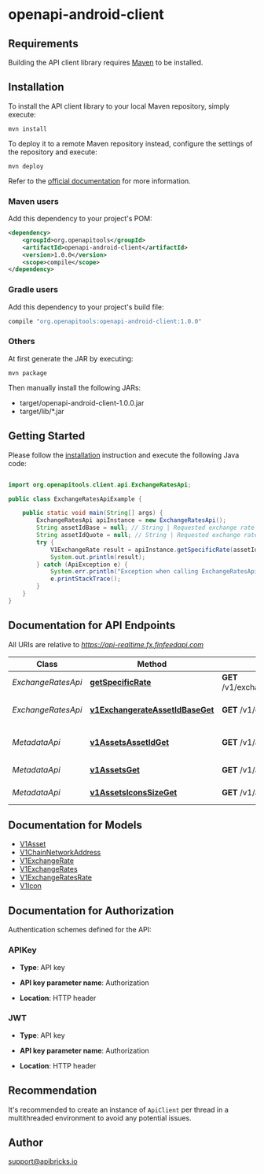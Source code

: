 # openapi-android-client

## Requirements

Building the API client library requires [Maven](https://maven.apache.org/) to be installed.

## Installation

To install the API client library to your local Maven repository, simply execute:

```shell
mvn install
```

To deploy it to a remote Maven repository instead, configure the settings of the repository and execute:

```shell
mvn deploy
```

Refer to the [official documentation](https://maven.apache.org/plugins/maven-deploy-plugin/usage.html) for more information.

### Maven users

Add this dependency to your project's POM:

```xml
<dependency>
    <groupId>org.openapitools</groupId>
    <artifactId>openapi-android-client</artifactId>
    <version>1.0.0</version>
    <scope>compile</scope>
</dependency>
```

### Gradle users

Add this dependency to your project's build file:

```groovy
compile "org.openapitools:openapi-android-client:1.0.0"
```

### Others

At first generate the JAR by executing:

    mvn package

Then manually install the following JARs:

- target/openapi-android-client-1.0.0.jar
- target/lib/*.jar

## Getting Started

Please follow the [installation](#installation) instruction and execute the following Java code:

```java

import org.openapitools.client.api.ExchangeRatesApi;

public class ExchangeRatesApiExample {

    public static void main(String[] args) {
        ExchangeRatesApi apiInstance = new ExchangeRatesApi();
        String assetIdBase = null; // String | Requested exchange rate base asset identifier (from the Metadata -> Assets)
        String assetIdQuote = null; // String | Requested exchange rate quote asset identifier (from the Metadata -> Assets)
        try {
            V1ExchangeRate result = apiInstance.getSpecificRate(assetIdBase, assetIdQuote);
            System.out.println(result);
        } catch (ApiException e) {
            System.err.println("Exception when calling ExchangeRatesApi#getSpecificRate");
            e.printStackTrace();
        }
    }
}

```

## Documentation for API Endpoints

All URIs are relative to *https://api-realtime.fx.finfeedapi.com*

Class | Method | HTTP request | Description
------------ | ------------- | ------------- | -------------
*ExchangeRatesApi* | [**getSpecificRate**](docs/ExchangeRatesApi.md#getSpecificRate) | **GET** /v1/exchangerate/{asset_id_base}/{asset_id_quote} | Get specific rate
*ExchangeRatesApi* | [**v1ExchangerateAssetIdBaseGet**](docs/ExchangeRatesApi.md#v1ExchangerateAssetIdBaseGet) | **GET** /v1/exchangerate/{asset_id_base} | Get all current rates
*MetadataApi* | [**v1AssetsAssetIdGet**](docs/MetadataApi.md#v1AssetsAssetIdGet) | **GET** /v1/assets/{asset_id} | List all assets by asset ID
*MetadataApi* | [**v1AssetsGet**](docs/MetadataApi.md#v1AssetsGet) | **GET** /v1/assets | List all assets
*MetadataApi* | [**v1AssetsIconsSizeGet**](docs/MetadataApi.md#v1AssetsIconsSizeGet) | **GET** /v1/assets/icons/{size} | List all asset icons


## Documentation for Models

 - [V1Asset](docs/V1Asset.md)
 - [V1ChainNetworkAddress](docs/V1ChainNetworkAddress.md)
 - [V1ExchangeRate](docs/V1ExchangeRate.md)
 - [V1ExchangeRates](docs/V1ExchangeRates.md)
 - [V1ExchangeRatesRate](docs/V1ExchangeRatesRate.md)
 - [V1Icon](docs/V1Icon.md)


## Documentation for Authorization

Authentication schemes defined for the API:
### APIKey

- **Type**: API key

- **API key parameter name**: Authorization
- **Location**: HTTP header

### JWT

- **Type**: API key

- **API key parameter name**: Authorization
- **Location**: HTTP header


## Recommendation

It's recommended to create an instance of `ApiClient` per thread in a multithreaded environment to avoid any potential issues.

## Author

support@apibricks.io

